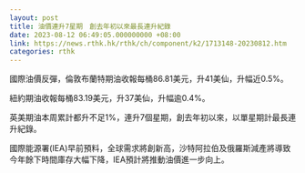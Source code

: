 ```yaml
---
layout: post
title: 油價連升7星期　創去年初以來最長連升紀錄
date: 2023-08-12 06:49:05.000000000 +08:00
link: https://news.rthk.hk/rthk/ch/component/k2/1713148-20230812.htm
categories: rthk
---
```


國際油價反彈，倫敦布蘭特期油收報每桶86.81美元，升41美仙，升幅近0.5%。

紐約期油收報每桶83.19美元，升37美仙，升幅逾0.4%。

英美期油本周累計都升不足1%，連升7個星期，創去年初以來，以單星期計最長連升紀錄。

國際能源署(IEA)早前預料，全球需求將創新高，沙特阿拉伯及俄羅斯減產將導致今年餘下時間庫存大幅下降，IEA預計將推動油價進一步向上。
